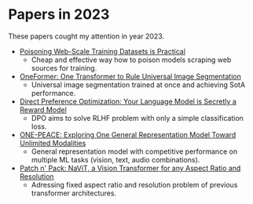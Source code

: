 # Papers in 2023

These papers cought my attention in year 2023.

* [Poisoning Web-Scale Training Datasets is Practical](https://arxiv.org/abs/2302.10149)
  * Cheap and effective way how to poison models scraping web sources for training.
* [OneFormer: One Transformer to Rule Universal Image Segmentation](https://arxiv.org/abs/2211.06220v2)
  * Universal image segmentation trained at once and achieving SotA performance. 
* [Direct Preference Optimization: Your Language Model is Secretly a Reward Model](https://arxiv.org/abs/2305.18290v2)
  * DPO aims to solve RLHF problem with only a simple classification loss.
* [ONE-PEACE: Exploring One General Representation Model Toward Unlimited Modalities](https://arxiv.org/abs/2305.11172v1)
  * General representation model with competitive performance on multiple ML tasks (vision, text, audio combinations).
* [Patch n' Pack: NaViT, a Vision Transformer for any Aspect Ratio and Resolution](https://arxiv.org/abs/2307.06304)
  * Adressing fixed aspect ratio and resolution problem of previous transformer architectures.
